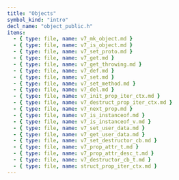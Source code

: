```yaml
---
title: "Objects"
symbol_kind: "intro"
decl_name: "object_public.h"
items:
  - { type: file, name: v7_mk_object.md }
  - { type: file, name: v7_is_object.md }
  - { type: file, name: v7_set_proto.md }
  - { type: file, name: v7_get.md }
  - { type: file, name: v7_get_throwing.md }
  - { type: file, name: v7_def.md }
  - { type: file, name: v7_set.md }
  - { type: file, name: v7_set_method.md }
  - { type: file, name: v7_del.md }
  - { type: file, name: v7_init_prop_iter_ctx.md }
  - { type: file, name: v7_destruct_prop_iter_ctx.md }
  - { type: file, name: v7_next_prop.md }
  - { type: file, name: v7_is_instanceof.md }
  - { type: file, name: v7_is_instanceof_v.md }
  - { type: file, name: v7_set_user_data.md }
  - { type: file, name: v7_get_user_data.md }
  - { type: file, name: v7_set_destructor_cb.md }
  - { type: file, name: v7_prop_attr_t.md }
  - { type: file, name: v7_prop_attr_desc_t.md }
  - { type: file, name: v7_destructor_cb_t.md }
  - { type: file, name: struct_prop_iter_ctx.md }
---
```




